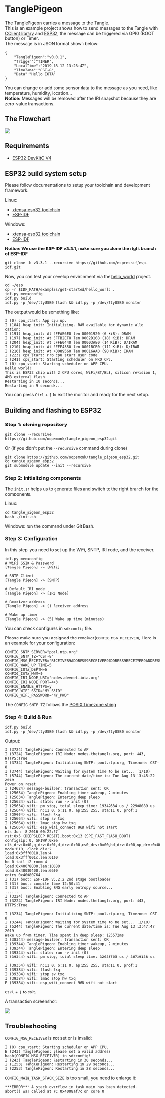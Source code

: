 # TanglePigeon 

The TanglePigeon carries a message to the Tangle.   
This is an example project shows how to send messages to the Tangle with [CClient library](https://github.com/iotaledger/entangled/tree/develop/cclient) and [ESP32](https://en.wikipedia.org/wiki/ESP32), the message can be triggered via GPIO (BOOT button) or Timer.  
The message is in JSON format shown below:  

```
{
    "TanglePigeon":"v0.0.1",
    "Trigger":"TIMER",
    "LocalTime":"2019-08-12 13:23:47",
    "TimeZone":"CST-8",
    "Data":"Hello IOTA"
}
```

You can change or add some sensor data to the message as you need, like temperature, humidity, location...  
**Notice:** Messages will be removed after the IRI snapshot because they are zero-value transactions.  

## The Flowchart  

![](https://raw.githubusercontent.com/oopsmonk/tangle_pigeon_esp32/master/images/tangle_pigeon.png)

## Requirements  

* [ESP32-DevKitC V4](https://docs.espressif.com/projects/esp-idf/en/latest/hw-reference/get-started-devkitc.html#functional-description)

## ESP32 build system setup  

Please follow documentations to setup your toolchain and development framework.

Linux:  
* [xtensa-esp32 toolchain](https://docs.espressif.com/projects/esp-idf/en/v3.3.1/get-started-cmake/linux-setup.html) 
* [ESP-IDF](https://docs.espressif.com/projects/esp-idf/en/v3.3.1/get-started-cmake/index.html#linux-and-macos) 

Windows:
* [xtensa-esp32 toolchain](https://docs.espressif.com/projects/esp-idf/en/v3.3.1/get-started-cmake/windows-setup.html#standard-setup-of-toolchain-for-windows-cmake) 
* [ESP-IDF](https://docs.espressif.com/projects/esp-idf/en/v3.3.1/get-started-cmake/index.html#windows-command-prompt) 

**Notice: We use the ESP-IDF v3.3.1, make sure you clone the right branch of ESP-IDF**

```
git clone -b v3.3.1 --recursive https://github.com/espressif/esp-idf.git
```


Now, you can test your develop environment via the [hello_world](https://github.com/espressif/esp-idf/tree/release/v3.2/examples/get-started/hello_world) project.  

```shell
cd ~/esp
cp -r $IDF_PATH/examples/get-started/hello_world .
idf.py menuconfig
idf.py build
idf.py -p /dev/ttyUSB0 flash && idf.py -p /dev/ttyUSB0 monitor
```

The output would be something like:  

```shell
I (0) cpu_start: App cpu up.
I (184) heap_init: Initializing. RAM available for dynamic allo
cation:
I (191) heap_init: At 3FFAE6E0 len 00001920 (6 KiB): DRAM
I (197) heap_init: At 3FFB2EF8 len 0002D108 (180 KiB): DRAM
I (204) heap_init: At 3FFE0440 len 00003AE0 (14 KiB): D/IRAM
I (210) heap_init: At 3FFE4350 len 0001BCB0 (111 KiB): D/IRAM
I (216) heap_init: At 40089560 len 00016AA0 (90 KiB): IRAM
I (223) cpu_start: Pro cpu start user code
I (241) cpu_start: Starting scheduler on PRO CPU.
I (0) cpu_start: Starting scheduler on APP CPU.
Hello world!
This is ESP32 chip with 2 CPU cores, WiFi/BT/BLE, silicon revision 1, 4MB external flash
Restarting in 10 seconds...
Restarting in 9 seconds...
```

You can press `Ctrl` + `]` to exit the monitor and ready for the next setup.  

## Building and flashing to ESP32

### Step 1: cloning repository  

```shell
git clone --recursive https://github.com/oopsmonk/tangle_pigeon_esp32.git
```

Or (if you didn't put the `--recursive` command during clone)  

```shell
git clone https://github.com/oopsmonk/tangle_pigeon_esp32.git
cd tangle_pigeon_esp32
git submodule update --init --recursive
```

### Step 2: initializing components

The `init.sh` helps us to generate files and switch to the right branch for the components.  

Linux:

```shell
cd tangle_pigeon_esp32
bash ./init.sh
```

Windows: run the command under Git Bash. 

### Step 3: Configuration  

In this step, you need to set up the WiFi, SNTP, IRI node, and the receiver.  

```
idf.py menuconfig
# WiFi SSID & Password
[Tangle Pigeon] -> [WiFi]

# SNTP Client
[Tangle Pigeon] -> [SNTP]

# Default IRI node
[Tangle Pigeon] -> [IRI Node]

# Receiver address 
[Tangle Pigeon] -> () Receiver address

# Wake up timer
[Tangle Pigeon] -> (5) Wake up time (minutes)

```

You can check configures in `sdkconfig` file.  

Please make sure you assigned the receiver(`CONFIG_MSG_RECEIVER`), Here is an example for your configuration:  

```shell
CONFIG_SNTP_SERVER="pool.ntp.org"
CONFIG_SNTP_TZ="CST-8" 
CONFIG_MSG_RECEIVER="RECEIVER9ADDRESS9RECEIVER9ADDRESS9RECEIVER9ADDRESS9RECEIVER9ADDRESS9RECEIVER9ADDR"
CONFIG_WAKE_UP_TIME=5
CONFIG_IOTA_DEPTH=6
CONFIG_IOTA_MWM=9
CONFIG_IRI_NODE_URI="nodes.devnet.iota.org"
CONFIG_IRI_NODE_PORT=443
CONFIG_ENABLE_HTTPS=y
CONFIG_WIFI_SSID="MY_SSID"
CONFIG_WIFI_PASSWORD="MY_PWD"
```

The `CONFIG_SNTP_TZ` follows the [POSIX Timezone string](https://github.com/nayarsystems/posix_tz_db/blob/master/zones.json)  

### Step 4: Build & Run

```shell
idf.py build
idf.py -p /dev/ttyUSB0 flash && idf.py -p /dev/ttyUSB0 monitor
```

Output:  
```shell
I (3724) TanglePigeon: Connected to AP
I (3724) TanglePigeon: IRI Node: nodes.thetangle.org, port: 443, HTTPS:True
I (3734) TanglePigeon: Initializing SNTP: pool.ntp.org, Timezone: CST-8
I (3744) TanglePigeon: Waiting for system time to be set... (1/10)
I (5744) TanglePigeon: The current date/time is: Tue Aug 13 13:45:22 2019
Power on reset
I (24624) message-builder: transaction sent: OK
I (25634) TanglePigeon: Enabling timer wakeup, 2 minutes
I (25634) TanglePigeon: Entering deep sleep
I (25634) wifi: state: run -> init (0)
I (25634) wifi: pm stop, total sleep time: 19342634 us / 22908089 us
I (25644) wifi: n:11 0, o:11 0, ap:255 255, sta:11 0, prof:1
I (25664) wifi: flush txq
I (25664) wifi: stop sw txq
I (25664) wifi: lmac stop hw txq
E (25664) wifi: esp_wifi_connect 968 wifi not start
ets Jun  8 2016 00:22:57
rst:0x5 (DEEPSLEEP_RESET),boot:0x13 (SPI_FAST_FLASH_BOOT)
configsip: 0, SPIWP:0xee
clk_drv:0x00,q_drv:0x00,d_drv:0x00,cs0_drv:0x00,hd_drv:0x00,wp_drv:0x00
mode:DIO, clock div:2
load:0x3fff0018,len:4
load:0x3fff001c,len:6160
ho 0 tail 12 room 4
load:0x40078000,len:10180
load:0x40080400,len:6660
entry 0x40080764
I (31) boot: ESP-IDF v3.2.2 2nd stage bootloader
I (31) boot: compile time 12:50:41
I (31) boot: Enabling RNG early entropy source...
......
I (3224) TanglePigeon: Connected to AP
I (3224) TanglePigeon: IRI Node: nodes.thetangle.org, port: 443, HTTPS:True

I (3234) TanglePigeon: Initializing SNTP: pool.ntp.org, Timezone: CST-8
I (3244) TanglePigeon: Waiting for system time to be set... (1/10)
I (5244) TanglePigeon: The current date/time is: Tue Aug 13 13:47:47 2019
Wake up from timer. Time spent in deep sleep: 125572ms
I (38344) message-builder: transaction sent: OK
I (39344) TanglePigeon: Enabling timer wakeup, 2 minutes
I (39344) TanglePigeon: Entering deep sleep
I (39344) wifi: state: run -> init (0)
I (39344) wifi: pm stop, total sleep time: 32638765 us / 36729138 us

I (39354) wifi: n:11 0, o:11 0, ap:255 255, sta:11 0, prof:1
I (39384) wifi: flush txq
I (39384) wifi: stop sw txq
I (39384) wifi: lmac stop hw txq
E (39384) wifi: esp_wifi_connect 968 wifi not start
```

`Ctrl` + `]` to exit.  

A transaction screenshot:  

![](https://raw.githubusercontent.com/oopsmonk/tangle_pigeon_esp32/master/images/transaction_screenshot.png)  


## Troubleshooting

`CONFIG_MSG_RECEIVER` is not set or is invalid:  
```shell
I (0) cpu_start: Starting scheduler on APP CPU.
E (243) TanglePigeon: please set a valid address hash(CONFIG_MSG_RECEIVER) in sdkconfig!
I (243) TanglePigeon: Restarting in 30 seconds...
I (1253) TanglePigeon: Restarting in 29 seconds...
I (2253) TanglePigeon: Restarting in 28 seconds...
```

`CONFIG_MAIN_TASK_STACK_SIZE` is too small, you need to enlarge it:  
```shell
***ERROR*** A stack overflow in task main has been detected.
abort() was called at PC 0x4008af7c on core 0
```
